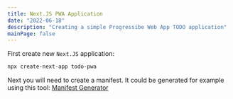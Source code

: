 ```yaml
---
title: Next.JS PWA Application
date: "2022-06-18"
description: "Creating a simple Progressibe Web App TODO application"
mainPage: false
---
```


First create new `Next.JS` application:

```bash
npx create-next-app todo-pwa
```

Next you will need to create a manifest. It could be generated for example using this tool: 
[Manifest Generator](https://www.simicart.com/manifest-generator.html/)

